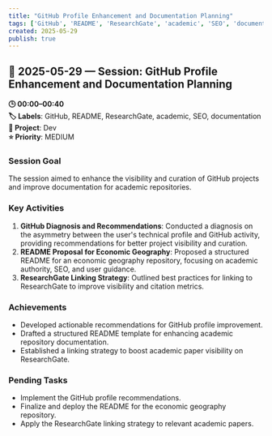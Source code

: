 ```yaml
---
title: "GitHub Profile Enhancement and Documentation Planning"
tags: ['GitHub', 'README', 'ResearchGate', 'academic', 'SEO', 'documentation']
created: 2025-05-29
publish: true
---
```


## 📅 2025-05-29 — Session: GitHub Profile Enhancement and Documentation Planning

**🕒 00:00–00:40**  
**🏷️ Labels**: GitHub, README, ResearchGate, academic, SEO, documentation  
**📂 Project**: Dev  
**⭐ Priority**: MEDIUM  


### Session Goal
The session aimed to enhance the visibility and curation of GitHub projects and improve documentation for academic repositories.

### Key Activities
1. **GitHub Diagnosis and Recommendations**: Conducted a diagnosis on the asymmetry between the user's technical profile and GitHub activity, providing recommendations for better project visibility and curation.
2. **README Proposal for Economic Geography**: Proposed a structured README for an economic geography repository, focusing on academic authority, SEO, and user guidance.
3. **ResearchGate Linking Strategy**: Outlined best practices for linking to ResearchGate to improve visibility and citation metrics.

### Achievements
- Developed actionable recommendations for GitHub profile improvement.
- Drafted a structured README template for enhancing academic repository documentation.
- Established a linking strategy to boost academic paper visibility on ResearchGate.

### Pending Tasks
- Implement the GitHub profile recommendations.
- Finalize and deploy the README for the economic geography repository.
- Apply the ResearchGate linking strategy to relevant academic papers.

